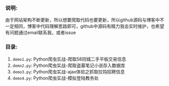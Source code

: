 
### 说明:

由于网站架构不断更新，所以想要爬取代码也要更新，所以github源码与博客中不一定相同，博客中代码理解思路即可，github中源码有精力我会实时维护，也希望有问题通过email联系我，或者issue

### 目录:

1. `demo1.py`: Python爬虫实战-爬取58同城二手平板交易信息
2. `demo2.py`: Python爬虫实战-爬取盗墓笔记小说存入数据库
3. `demo3.py`: Python爬虫实战-ajax体验之抓取拉钩招聘信息
4. `demo4.py`: Python爬虫实战-模拟登陆教务处